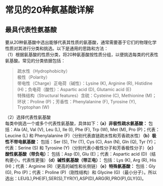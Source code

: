 # 常见的20种氨基酸详解
## 最具代表性氨基酸
要从20种氨基酸中选出能够代表其性质的氨基酸，通常需要基于它们的物理化学性质对其进行分类和挑选。以下是通用的思路和方法：  
（1）根据氨基酸的性质分类，将20种氨基酸按性质分组，以便挑选每类的代表性氨基酸。常见的分类依据包括：  
> 疏水性（Hydrophobicity）  
> 极性（Polarity）  
> 带电性（Charge）正电荷（碱性）：Lysine (K), Arginine (R), Histidine (H)；负电荷（酸性）：Aspartic acid (D), Glutamic acid (E)  
> 特殊结构（Structural features）含硫：Cysteine (C), Methionine (M)；环状：Proline (P)；芳香性：Phenylalanine (F), Tyrosine (Y), Tryptophan (W)  

（2）选择代表性氨基酸  
每类中挑选一个或多个代表性氨基酸，具体如下：**（a）非极性疏水氨基酸：** 包括：Ala (A), Val (V), Leu (L), Ile (I), Phe (F), Trp (W), Met (M), Pro (P)；代表：Leucine (L) 和 Phenylalanine (F)（分别代表直链疏水性和芳香疏水性）**（b）极性不带电氨基酸：** 包括：Ser (S), Thr (T), Cys (C), Asn (N), Gln (Q), Tyr (Y)；代表：Serine (S) 和 Tyrosine (Y)（分别代表小极性分子和芳香极性分子）**（c）酸性氨基酸（带负电）：** 包括：Asp (D), Glu (E)；代表：Aspartic acid (D)（结构更小，代表性更强）**（d）碱性氨基酸（带正电）：** 包括：Lys (K), Arg (R), His (H)；代表：Arginine (R)（更高的碱性和长侧链）**（e）特殊氨基酸：** 包括：Gly (G), Pro (P)；代表：Proline (P)（刚性结构）和 Glycine (G)（最小分子）。所以选出：LEU(L),PHE(F),SER(S),TYR(Y),ASP(D),ARG(R),PRO(P),GLY(G)。 